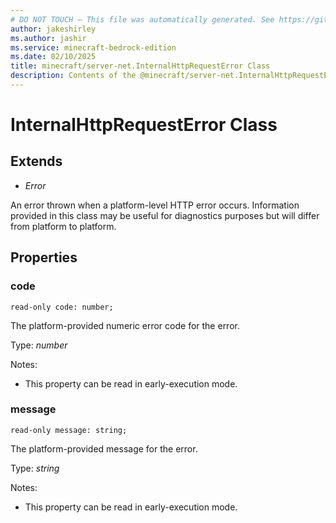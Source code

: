 ```yaml
---
# DO NOT TOUCH — This file was automatically generated. See https://github.com/mojang/minecraftapidocsgenerator to modify descriptions, examples, etc.
author: jakeshirley
ms.author: jashir
ms.service: minecraft-bedrock-edition
ms.date: 02/10/2025
title: minecraft/server-net.InternalHttpRequestError Class
description: Contents of the @minecraft/server-net.InternalHttpRequestError class.
---
```

# InternalHttpRequestError Class

## Extends
- *Error*

An error thrown when a platform-level HTTP error occurs.  Information provided in this class may be useful for diagnostics purposes but will differ from platform to platform.

## Properties

### **code**
`read-only code: number;`

The platform-provided numeric error code for the error.

Type: *number*

Notes:
  - This property can be read in early-execution mode.

### **message**
`read-only message: string;`

The platform-provided message for the error.

Type: *string*

Notes:
  - This property can be read in early-execution mode.
